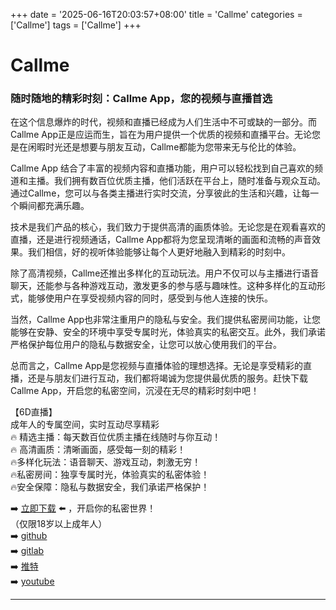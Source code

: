 +++
date = '2025-06-16T20:03:57+08:00'
title = 'Callme'
categories = ['Callme']
tags = ['Callme']
+++

# Callme

### 随时随地的精彩时刻：Callme App，您的视频与直播首选

在这个信息爆炸的时代，视频和直播已经成为人们生活中不可或缺的一部分。而Callme App正是应运而生，旨在为用户提供一个优质的视频和直播平台。无论您是在闲暇时光还是想要与朋友互动，Callme都能为您带来无与伦比的体验。

Callme App 结合了丰富的视频内容和直播功能，用户可以轻松找到自己喜欢的频道和主播。我们拥有数百位优质主播，他们活跃在平台上，随时准备与观众互动。通过Callme，您可以与各类主播进行实时交流，分享彼此的生活和兴趣，让每一个瞬间都充满乐趣。

技术是我们产品的核心，我们致力于提供高清的画质体验。无论您是在观看喜欢的直播，还是进行视频通话，Callme App都将为您呈现清晰的画面和流畅的声音效果。我们相信，好的视听体验能够让每个人更好地融入到精彩的时刻中。

除了高清视频，Callme还推出多样化的互动玩法。用户不仅可以与主播进行语音聊天，还能参与各种游戏互动，激发更多的参与感与趣味性。这种多样化的互动形式，能够使用户在享受视频内容的同时，感受到与他人连接的快乐。

当然，Callme App也非常注重用户的隐私与安全。我们提供私密房间功能，让您能够在安静、安全的环境中享受专属时光，体验真实的私密交互。此外，我们承诺严格保护每位用户的隐私与数据安全，让您可以放心使用我们的平台。

总而言之，Callme App是您视频与直播体验的理想选择。无论是享受精彩的直播，还是与朋友们进行互动，我们都将竭诚为您提供最优质的服务。赶快下载Callme App，开启您的私密空间，沉浸在无尽的精彩时刻中吧！

【6D直播】  
成年人的专属空间，实时互动尽享精彩  
🔥 精选主播：每天数百位优质主播在线随时与你互动！  
🔥 高清画质：清晰画面，感受每一刻的精彩！  
🔥多样化玩法：语音聊天、游戏互动，刺激无穷！  
🔥私密房间：独享专属时光，体验真实的私密体验！  
🔥安全保障：隐私与数据安全，我们承诺严格保护！  

➡️ [立即下载](https://down123.s3.ap-east-1.amazonaws.com/down/down.html?channelCode=blog) ⬅️ ，开启你的私密世界！  
（仅限18岁以上成年人）  
➡️ [github](https://aldult-live.github.io/)  
➡️ [gitlab](https://seo-09598d.gitlab.io/)  
➡️ [推特](https://x.com/wegame33)  
➡️ [youtube](https://www.youtube.com/@6Dlive)  

---
